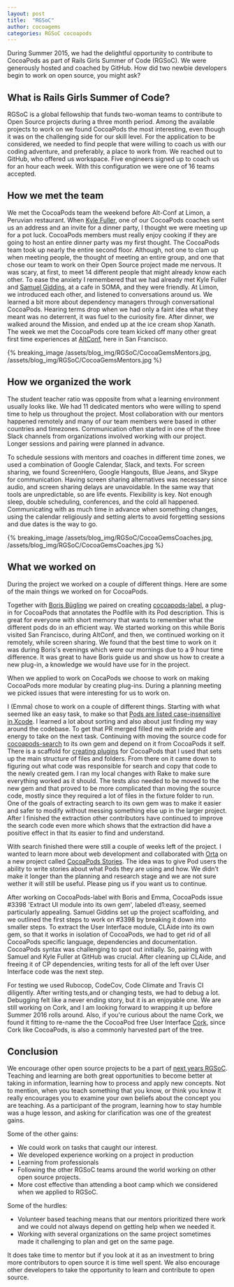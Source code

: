 ```yaml
---
layout: post
title:  "RGSoC"
author: cocoagems
categories: RGSoC cocoapods
---
```

During Summer 2015, we had the delightful opportunity to contribute to CocoaPods as part of Rails Girls Summer of Code (RGSoC). We were generously hosted and coached by GitHub. How did two newbie developers begin to work on open source, you might ask?

<!-- more -->

## What is Rails Girls Summer of Code?

RGSoC is a global fellowship that funds two-woman teams to contribute to Open Source projects during a three month period. Among the available projects to work on we found CocoaPods the most interesting, even though it was on the challenging side for our skill level. For the application to be considered, we needed to find people that were willing to coach us with our coding adventure, and preferably, a place to work from. We reached out to GitHub, who offered us workspace. Five engineers signed up to coach us for an hour each week. With this configuration we were one of 16 teams accepted.

## How we met the team
We met the CocoaPods team the weekend before Alt-Conf at Limon, a Peruvian restaurant. When [Kyle Fuller](https://twitter.com/kylefuller), one of our CocoaPods coaches sent us an address and an invite for a dinner party, I thought we were meeting up for a pot luck. CocoaPods members must really enjoy cooking if they are going to host an entire dinner party was my first thought. The CocoaPods team took up nearly the entire second floor. Although, not one to clam up when meeting people, the thought of meeting an entire group, and one that chose our team to work on their Open Source project made me nervous. It was scary, at first, to meet 14 different people that might already know each other. To ease the anxiety I remembered that we had already met Kyle Fuller and [Samuel Giddins](https://twitter.com/segiddins), at a cafe in SOMA, and they were friendly. At Limon, we introduced each other, and listened to conversations around us. We learned a bit more about dependency managers through conversational CocoaPods. Hearing terms drop when we had only a faint idea what they meant was no deterrent, it was fuel to the curiosity fire. After dinner, we walked around the Mission, and ended up at the ice cream shop Xanath. The week we met the CocoaPods core team kicked off many other great first time experiences at [AltConf](http://altconf.com/), here in San Francisco.

{% breaking_image /assets/blog_img/RGSoC/CocoaGemsMentors.jpg, /assets/blog_img/RGSoC/CocoaGemsMentors.jpg %}


## How we organized the work

The student teacher ratio was opposite from what a learning environment usually looks like. We had 11 dedicated mentors who were willing to spend time to help us throughout the project. Most collaboration with our mentors happened remotely and many of our team members were based in other countries and timezones. Communication often started in one of the three Slack channels from organizations involved working with our project. Longer sessions and pairing were planned in advance.

To schedule sessions with mentors and coaches in different time zones, we used a combination of Google Calendar, Slack, and texts. For screen sharing, we found ScreenHero, Google Hangouts, Blue Jeans, and Skype for communication. Having screen sharing alternatives was necessary since audio, and screen sharing delays are unavoidable. In the same way that tools are unpredictable, so are life events. Flexibility is key. Not enough sleep, double scheduling, conferences, and the cold all happened. Communicating with as much time in advance when something changes, using the calendar religiously and setting alerts to avoid forgetting sessions and due dates is the way to go.

{% breaking_image /assets/blog_img/RGSoC/CocoaGemsCoaches.jpg, /assets/blog_img/RGSoC/CocoaGemsCoaches.jpg %}


## What we worked on

During the project we worked on a couple of different things. Here are some of the main things we worked on for CocoaPods.

Together with [Boris Bügling](https://twitter.com/neonacho) we paired on creating [cocoapods-label](https://rubygems.org/gems/cocoapods-label), a plug-in for CocoaPods that annotates the Podfile with its Pod description. This is great for everyone with short memory that wants to remember what the different pods do in an efficient way. We started working on this while Boris visited San Francisco, during AltConf, and then, we continued working on it remotely, while screen sharing. We found that the best time to work on it was during Boris's evenings which were our mornings due to a 9 hour time difference. It was great to have Boris guide us and show us how to create a new plug-in, a knowledge we would have use for in the project.

When we applied to work on CocaPods we choose to work on making CocoaPods more modular by creating plug-ins. During a planning meeting we picked issues that were interesting for us to work on.

I (Emma) chose to work on a couple of different things. Starting with what seemed like an easy task, to make so that [Pods are listed case-insensitive in Xcode](https://github.com/CocoaPods/Xcodeproj/pull/294). I learned a lot about sorting and also about just finding my way around the codebase. To get that PR merged filled me with pride and energy to take on the next task. Continuing with moving the source code for [cocoapods-search](https://github.com/CocoaPods/cocoapods-search) to its own gem and depend on it from CocoaPods it self. There is a scaffold for [creating plugins](https://github.com/CocoaPods/cocoapods-plugin-template) for CocoaPods that I used that sets up the main structure of files and folders. From there on it came down to figuring out what code was responsible for search and copy that code to the newly created gem. I ran my local changes with Rake to make sure everything worked as it should. The tests also needed to be moved to the new gem and that proved to be more complicated than moving the source code, mostly since they required a lot of files in the fixture folder to run. One of the goals of extracting search to its own gem was to make it easier and safer to modify without messing something else up in the larger project. After I finished the extraction other contributors have continued to improve the search code even more which shows that the extraction did have a positive effect in that its easier to find and understand.

With search finished there were still a couple of weeks left of the project. I wanted to learn more about web development and collaborated with [Orta](https://twitter.com/orta) on a new project called [CocoaPods Stories](https://github.com/CocoaPods/stories.cocoapods.org). The idea was to give Pod users the ability to write stories about what Pods they are using and how. We didn’t make it longer than the planning and research stage and we are not sure wether it will still be useful. Please ping us if you want us to continue.

After working on CocoaPods-label with Boris and Emma, CocoaPods issue #3398 'Extract UI module into its own gem', labeled d1:easy, seemed particularly appealing. Samuel Giddins set up the project scaffolding, and we outlined the first steps to work on #3398 by breaking it down into smaller steps.
To extract the User Interface module, CLAide into its own gem, so that it works in isolation of CocoaPods, we had to get rid of all CocoaPods specific language, dependencies and documentation. CocoaPods syntax was challenging to spot out initially. So, pairing with Samuel and Kyle Fuller at GitHub was crucial. After cleaning up CLAide, and freeing it of CP dependencies, writing tests for all of the left over User Interface code was the next step.

For testing we used Rubocop, CodeCov, Code Climate and Travis CI diligently.
After writing tests,and or changing tests, we had to debug a lot. Debugging felt like a never ending story, but it is an enjoyable one. We are still working on Cork, and I am looking forward to wrapping it up before Summer 2016 rolls around. Also, if you're curious about the name Cork, we  found it fitting to re-name the the CocoaPod free User Interface [Cork](https://github.com/CocoaPods/Cork), since Cork like CocoaPods, is also a commonly harvested part of the tree.

## Conclusion

We encourage other open source projects to be a part of [next years RGSoC](http://railsgirlssummerofcode.org/guide/projects/). Teaching and learning are both great opportunities to become better at taking in information, learning how to process and apply new concepts. Not to mention, when you teach something that you know, or think you know it really encourages you to examine your own beliefs about the concept you are teaching. As a participant of the program, learning how to stay humble was a huge lesson, and asking for clarification was one of the greatest gains.

Some of the other gains:

- We could work on tasks that caught our interest.
- We developed experience working on a project in production
- Learning from professionals
- Following the other RGSoC teams around the world working on other open source projects.
- More cost effective than attending a boot camp which we considered when we applied to RGSoC.

Some of the hurdles:

- Volunteer based teaching means that our mentors prioritized there work and we could not always depend on getting help when we needed it.
- Working with several organizations on the same project sometimes made it challenging to plan and get on the same page.

It does take time to mentor but if you look at it as an investment to bring more contributors to open source it is time well spent. We also encourage other developers to take the opportunity to learn and contribute to open source.
